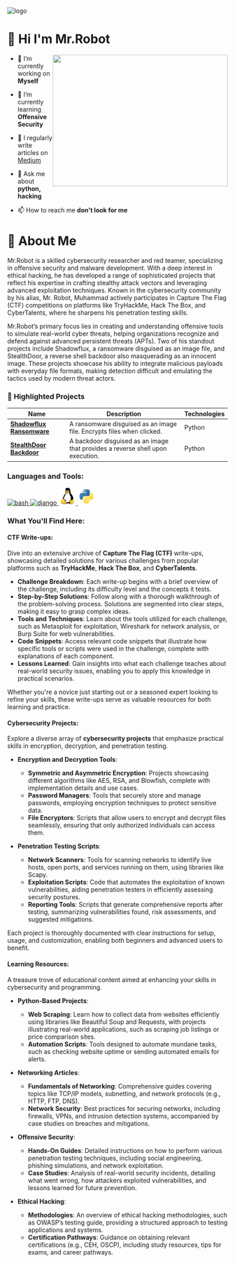 ![logo](https://i.pinimg.com/originals/d1/99/85/d19985b7a77bd7824730536b2d2f57bd.jpg)

# 👋 Hi I'm Mr.Robot 

<img src="me.gif" align="right" height='300' width='400' />


- 🔭 I’m currently working on **Myself**

- 🌱 I’m currently learning **Offensive Security**

- 📝 I regularly write articles on [Medium](https://medium.com/@mr.robot.meaw)

- 💬 Ask me about **python, hacking**

- 📫 How to reach me **don't look for me**

# 👤 About Me

Mr.Robot is a skilled cybersecurity researcher and red teamer, specializing in offensive security and malware development. With a deep interest in ethical hacking, he has developed a range of sophisticated projects that reflect his expertise in crafting stealthy attack vectors and leveraging advanced exploitation techniques. Known in the cybersecurity community by his alias, Mr. Robot, Muhammad actively participates in Capture The Flag (CTF) competitions on platforms like TryHackMe, Hack The Box, and CyberTalents, where he sharpens his penetration testing skills.

Mr.Robot’s primary focus lies in creating and understanding offensive tools to simulate real-world cyber threats, helping organizations recognize and defend against advanced persistent threats (APTs). Two of his standout projects include Shadowflux, a ransomware disguised as an image file, and StealthDoor, a reverse shell backdoor also masquerading as an innocent image. These projects showcase his ability to integrate malicious payloads with everyday file formats, making detection difficult and emulating the tactics used by modern threat actors.

### 🔐 **Highlighted Projects**

| Name | Description | Technologies |  
| --- | --- | --- |  
| **[Shadowflux Ransomware](https://github.com/Mr.Robot/shadowflux)** | A ransomware disguised as an image file. Encrypts files when clicked. | Python |  
| **[StealthDoor Backdoor](https://github.com/Mr.Robot/stealthdoor)** | A backdoor disguised as an image that provides a reverse shell upon execution. | Python |  

<h3 align="left">Languages and Tools:</h3>
<p align="left"> <a href="https://www.gnu.org/software/bash/" target="_blank" rel="noreferrer"> <img src="https://www.vectorlogo.zone/logos/gnu_bash/gnu_bash-icon.svg" alt="bash" width="40" height="40"/> </a> <a href="https://www.djangoproject.com/" target="_blank" rel="noreferrer"> <img src="https://cdn.worldvectorlogo.com/logos/django.svg" alt="django" width="40" height="40"/> </a> <a href="https://www.linux.org/" target="_blank" rel="noreferrer"> <img src="https://raw.githubusercontent.com/devicons/devicon/master/icons/linux/linux-original.svg" alt="linux" width="40" height="40"/> </a> <a href="https://www.python.org" target="_blank" rel="noreferrer"> <img src="https://raw.githubusercontent.com/devicons/devicon/master/icons/python/python-original.svg" alt="python" width="40" height="40"/> </a> </p>

### What You'll Find Here:

#### **CTF Write-ups:**
Dive into an extensive archive of **Capture The Flag (CTF)** write-ups, showcasing detailed solutions for various challenges from popular platforms such as **TryHackMe**, **Hack The Box**, and **CyberTalents**. 

- **Challenge Breakdown**: Each write-up begins with a brief overview of the challenge, including its difficulty level and the concepts it tests. 
- **Step-by-Step Solutions**: Follow along with a thorough walkthrough of the problem-solving process. Solutions are segmented into clear steps, making it easy to grasp complex ideas. 
- **Tools and Techniques**: Learn about the tools utilized for each challenge, such as Metasploit for exploitation, Wireshark for network analysis, or Burp Suite for web vulnerabilities. 
- **Code Snippets**: Access relevant code snippets that illustrate how specific tools or scripts were used in the challenge, complete with explanations of each component.
- **Lessons Learned**: Gain insights into what each challenge teaches about real-world security issues, enabling you to apply this knowledge in practical scenarios.

Whether you're a novice just starting out or a seasoned expert looking to refine your skills, these write-ups serve as valuable resources for both learning and practice.

#### **Cybersecurity Projects:**
Explore a diverse array of **cybersecurity projects** that emphasize practical skills in encryption, decryption, and penetration testing. 

- **Encryption and Decryption Tools**:
  - **Symmetric and Asymmetric Encryption**: Projects showcasing different algorithms like AES, RSA, and Blowfish, complete with implementation details and use cases.
  - **Password Managers**: Tools that securely store and manage passwords, employing encryption techniques to protect sensitive data.
  - **File Encryptors**: Scripts that allow users to encrypt and decrypt files seamlessly, ensuring that only authorized individuals can access them.

- **Penetration Testing Scripts**:
  - **Network Scanners**: Tools for scanning networks to identify live hosts, open ports, and services running on them, using libraries like Scapy.
  - **Exploitation Scripts**: Code that automates the exploitation of known vulnerabilities, aiding penetration testers in efficiently assessing security postures.
  - **Reporting Tools**: Scripts that generate comprehensive reports after testing, summarizing vulnerabilities found, risk assessments, and suggested mitigations.

Each project is thoroughly documented with clear instructions for setup, usage, and customization, enabling both beginners and advanced users to benefit.

#### **Learning Resources:**
A treasure trove of educational content aimed at enhancing your skills in cybersecurity and programming.

- **Python-Based Projects**:
  - **Web Scraping**: Learn how to collect data from websites efficiently using libraries like Beautiful Soup and Requests, with projects illustrating real-world applications, such as scraping job listings or price comparison sites.
  - **Automation Scripts**: Tools designed to automate mundane tasks, such as checking website uptime or sending automated emails for alerts.

- **Networking Articles**:
  - **Fundamentals of Networking**: Comprehensive guides covering topics like TCP/IP models, subnetting, and network protocols (e.g., HTTP, FTP, DNS).
  - **Network Security**: Best practices for securing networks, including firewalls, VPNs, and intrusion detection systems, accompanied by case studies on breaches and mitigations.

- **Offensive Security**:
  - **Hands-On Guides**: Detailed instructions on how to perform various penetration testing techniques, including social engineering, phishing simulations, and network exploitation.
  - **Case Studies**: Analysis of real-world security incidents, detailing what went wrong, how attackers exploited vulnerabilities, and lessons learned for future prevention.

- **Ethical Hacking**:
  - **Methodologies**: An overview of ethical hacking methodologies, such as OWASP’s testing guide, providing a structured approach to testing applications and systems.
  - **Certification Pathways**: Guidance on obtaining relevant certifications (e.g., CEH, OSCP), including study resources, tips for exams, and career pathways.

